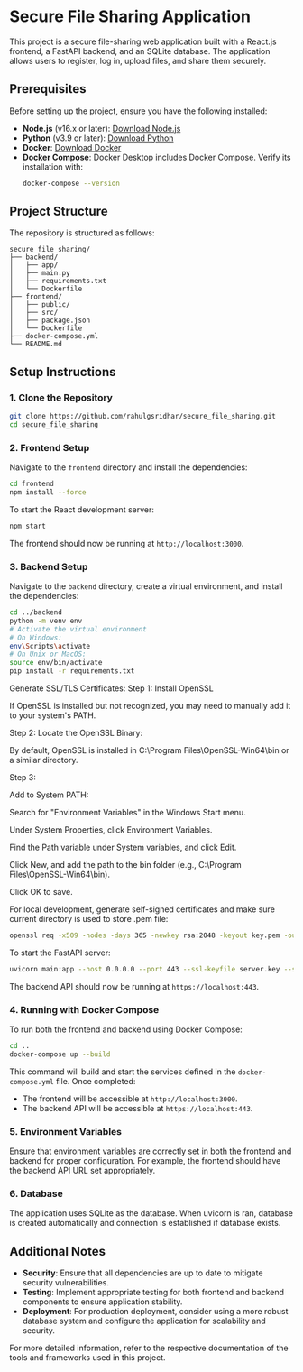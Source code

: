 
# Secure File Sharing Application

This project is a secure file-sharing web application built with a React.js frontend, a FastAPI backend, and an SQLite database. The application allows users to register, log in, upload files, and share them securely.

## Prerequisites

Before setting up the project, ensure you have the following installed:

- **Node.js** (v16.x or later): [Download Node.js](https://nodejs.org/)
- **Python** (v3.9 or later): [Download Python](https://www.python.org/)
- **Docker**: [Download Docker](https://www.docker.com/)
- **Docker Compose**: Docker Desktop includes Docker Compose. Verify its installation with:
  ```bash
  docker-compose --version
  ```

## Project Structure

The repository is structured as follows:

```plaintext
secure_file_sharing/
├── backend/
│   ├── app/
│   ├── main.py
│   ├── requirements.txt
│   └── Dockerfile
├── frontend/
│   ├── public/
│   ├── src/
│   ├── package.json
│   └── Dockerfile
├── docker-compose.yml
└── README.md
```

## Setup Instructions

### 1. Clone the Repository

```bash
git clone https://github.com/rahulgsridhar/secure_file_sharing.git
cd secure_file_sharing
```

### 2. Frontend Setup

Navigate to the `frontend` directory and install the dependencies:

```bash
cd frontend
npm install --force
```

To start the React development server:

```bash
npm start
```

The frontend should now be running at `http://localhost:3000`.

### 3. Backend Setup

Navigate to the `backend` directory, create a virtual environment, and install the dependencies:

```bash
cd ../backend
python -m venv env
# Activate the virtual environment
# On Windows:
env\Scripts\activate
# On Unix or MacOS:
source env/bin/activate
pip install -r requirements.txt
```
Generate SSL/TLS Certificates:
Step 1: Install OpenSSL

If OpenSSL is installed but not recognized, you may need to manually add it to your system's PATH.

Step 2: Locate the OpenSSL Binary:

By default, OpenSSL is installed in C:\Program Files\OpenSSL-Win64\bin or a similar directory.

Step 3: 

  Add to System PATH:
  
  Search for "Environment Variables" in the Windows Start menu.
  
  Under System Properties, click Environment Variables.
  
  Find the Path variable under System variables, and click Edit.
  
  Click New, and add the path to the bin folder (e.g., C:\Program Files\OpenSSL-Win64\bin).
  
  Click OK to save.
  
For local development, generate self-signed certificates and make sure current directory is used to store .pem file:

```bash
openssl req -x509 -nodes -days 365 -newkey rsa:2048 -keyout key.pem -out cert.pem
```

To start the FastAPI server:

```bash
uvicorn main:app --host 0.0.0.0 --port 443 --ssl-keyfile server.key --ssl-certfile server.crt --reload
```

The backend API should now be running at `https://localhost:443`.

### 4. Running with Docker Compose

To run both the frontend and backend using Docker Compose:

```bash
cd ..
docker-compose up --build
```

This command will build and start the services defined in the `docker-compose.yml` file. Once completed:

- The frontend will be accessible at `http://localhost:3000`.
- The backend API will be accessible at `https://localhost:443`.

### 5. Environment Variables

Ensure that environment variables are correctly set in both the frontend and backend for proper configuration. For example, the frontend should have the backend API URL set appropriately.

### 6. Database

The application uses SQLite as the database. When uvicorn is ran, database is created automatically and connection is established if database exists.

## Additional Notes

- **Security**: Ensure that all dependencies are up to date to mitigate security vulnerabilities.
- **Testing**: Implement appropriate testing for both frontend and backend components to ensure application stability.
- **Deployment**: For production deployment, consider using a more robust database system and configure the application for scalability and security.

For more detailed information, refer to the respective documentation of the tools and frameworks used in this project.
